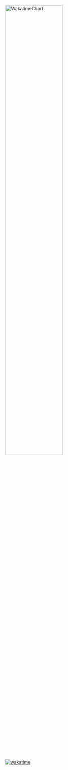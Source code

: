 [<img src="https://wakatime.com/share/@833bed88-4796-4324-9ecd-3123f59a652c/4683cb9e-ce69-4e55-84a2-d2b79bef0eeb.svg" alt="WakatimeChart" width="60%"/>](https://wakatime.com/@833bed88-4796-4324-9ecd-3123f59a652c)

[![wakatime](https://wakatime.com/badge/user/833bed88-4796-4324-9ecd-3123f59a652c.svg)](https://wakatime.com/@833bed88-4796-4324-9ecd-3123f59a652c)
